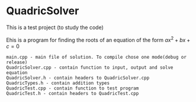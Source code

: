 # QuadricSolver
This is a test project (to study the code)

Еhis is a program for finding the roots of an equation of the form $ax^2 + bx + c = 0$

```
main.cpp - main file of solution. To compile chose one mode(debug or release) 
QuadricSolver.cpp - contain function to input, output and solve equation
QuadricSolver.h - contain headers to QuadricSolver.cpp
QuadricTypes.h - contain addition types
QuadricTest.cpp - contain function to test program
QuadricTest.h - contain headers to QuadricTest.cpp
```